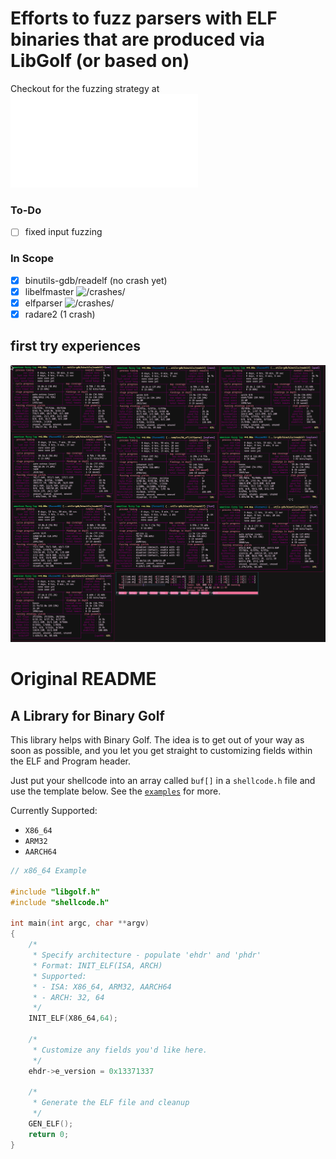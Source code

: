 # Efforts to fuzz parsers with ELF binaries that are produced via LibGolf (or based on)

Checkout for the fuzzing strategy at ![oof.c](./examples/04_afl/oof.c)
### To-Do
- [ ] fixed input fuzzing 
### In Scope

- [x] binutils-gdb/readelf (no crash yet)
- [x] libelfmaster ![/crashes/](./libelfmaster_findings/libelfmaster_crashes/)
- [x] elfparser ![/crashes/](./elfparser_findings/crashes/)
- [x] radare2 (1 crash)

## first try experiences

![sc-main](./examples/04_afl/screenshots/first-run.png)


# Original README
## A Library for Binary Golf

This library helps with Binary Golf. The idea is to get out of your way as soon as possible, and you let you get straight to customizing fields within the ELF and Program header.

Just put your shellcode into an array called `buf[]` in a `shellcode.h` file and use the template below. See the [`examples`](./examples) for more.

Currently Supported:
* `X86_64`
* `ARM32`
* `AARCH64`

```c
// x86_64 Example

#include "libgolf.h"
#include "shellcode.h"

int main(int argc, char **argv)
{
    /*
     * Specify architecture - populate 'ehdr' and 'phdr'
     * Format: INIT_ELF(ISA, ARCH)
     * Supported:
     * - ISA: X86_64, ARM32, AARCH64
     * - ARCH: 32, 64
     */
    INIT_ELF(X86_64,64);

    /*
     * Customize any fields you'd like here.
     */
    ehdr->e_version = 0x13371337

    /*
     * Generate the ELF file and cleanup
     */
    GEN_ELF();
    return 0;
}
```
